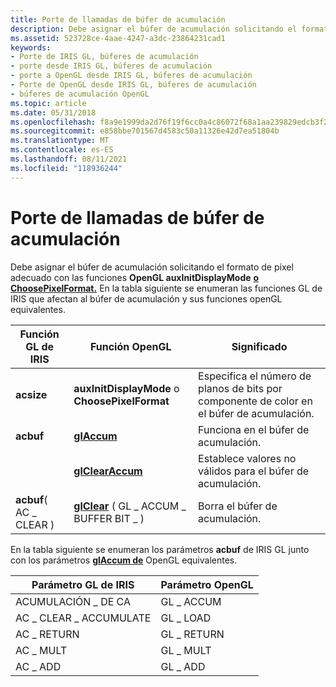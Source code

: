 ```yaml
---
title: Porte de llamadas de búfer de acumulación
description: Debe asignar el búfer de acumulación solicitando el formato de píxel adecuado con las funciones OpenGL auxInitDisplayMode o ChoosePixelFormat.
ms.assetid: 523728ce-4aae-4247-a3dc-23864231cad1
keywords:
- Porte de IRIS GL, búferes de acumulación
- porte desde IRIS GL, búferes de acumulación
- porte a OpenGL desde IRIS GL, búferes de acumulación
- Porte de OpenGL desde IRIS GL, búferes de acumulación
- búferes de acumulación OpenGL
ms.topic: article
ms.date: 05/31/2018
ms.openlocfilehash: f8a9e1999da2d76f19f6cc0a4c86072f68a1aa239829edcb3f22bf8c873ed181
ms.sourcegitcommit: e858bbe701567d4583c50a11326e42d7ea51804b
ms.translationtype: MT
ms.contentlocale: es-ES
ms.lasthandoff: 08/11/2021
ms.locfileid: "118936244"
---
```

# <a name="porting-accumulation-buffer-calls"></a>Porte de llamadas de búfer de acumulación

Debe asignar el búfer de acumulación solicitando el formato de píxel adecuado con las funciones **OpenGL auxInitDisplayMode** [**o ChoosePixelFormat.**](/windows/desktop/api/wingdi/nf-wingdi-choosepixelformat) En la tabla siguiente se enumeran las funciones GL de IRIS que afectan al búfer de acumulación y sus funciones openGL equivalentes.



| Función GL de IRIS       | Función OpenGL                                       | Significado                                                                       |
|------------------------|-------------------------------------------------------|-------------------------------------------------------------------------------|
| **acsize**             | **auxInitDisplayMode** o **ChoosePixelFormat**       | Especifica el número de planos de bits por componente de color en el búfer de acumulación. |
| **acbuf**              | [**glAccum**](glaccum.md)                            | Funciona en el búfer de acumulación.                                          |
|                        | [**glClearAccum**](glclearaccum.md)                  | Establece valores no válidos para el búfer de acumulación.                                    |
| **acbuf**( AC \_ CLEAR ) | [**glClear**](glclear.md) ( GL \_ ACCUM \_ BUFFER BIT \_ ) | Borra el búfer de acumulación.                                               |



 

En la tabla siguiente se enumeran los parámetros **acbuf** de IRIS GL junto con los parámetros [**glAccum de**](glaccum.md) OpenGL equivalentes.



| Parámetro GL de IRIS     | Parámetro OpenGL |
|-----------------------|------------------|
| ACUMULACIÓN \_ DE CA        | GL \_ ACCUM        |
| AC \_ CLEAR \_ ACCUMULATE | GL \_ LOAD         |
| AC \_ RETURN            | GL \_ RETURN       |
| AC \_ MULT              | GL \_ MULT         |
| AC \_ ADD               | GL \_ ADD          |



 

 

 




